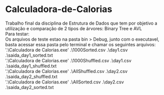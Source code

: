# Calculadora-de-Calorias
Trabalho final da disciplina de Estrutura de Dados que tem por objetivo a utilização e comparação de 2 tipos de árvores: Binary Tree e AVL  
Para testar:  
Os arquivos de teste estao na pasta bin > Debug, junto com o executavel, basta acessar essa pasta pelo terminal e chamar os seguintes arquivos:  
'.\Calculadora de Calorias.exe' .\1000Sorted.csv .\day1.csv .\saida_day1_sorted.txt  
'.\Calculadora de Calorias.exe' .\1000Shuffled.csv .\day1.csv .\saida_day1_shuffled.txt  
'.\Calculadora de Calorias.exe' .\AllShuffled.csv .\day2.csv .\saida_day2_shuffled.txt  
'.\Calculadora de Calorias.exe' .\AllSorted.csv .\day2.csv .\saida_day2_sorted.txt  

